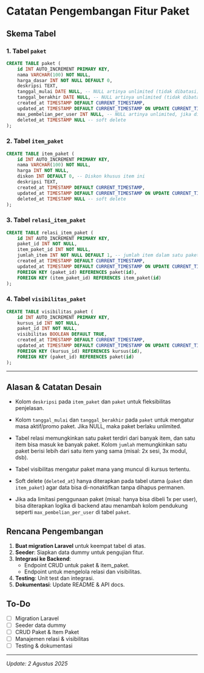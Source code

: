 # Catatan Pengembangan Fitur Paket

## Skema Tabel

### 1. Tabel `paket`
```sql
CREATE TABLE paket (
    id INT AUTO_INCREMENT PRIMARY KEY,
    nama VARCHAR(100) NOT NULL,
    harga_dasar INT NOT NULL DEFAULT 0,
    deskripsi TEXT,
    tanggal_mulai DATE NULL, -- NULL artinya unlimited (tidak dibatasi)
    tanggal_berakhir DATE NULL, -- NULL artinya unlimited (tidak dibatasi)
    created_at TIMESTAMP DEFAULT CURRENT_TIMESTAMP,
    updated_at TIMESTAMP DEFAULT CURRENT_TIMESTAMP ON UPDATE CURRENT_TIMESTAMP,
    max_pembelian_per_user INT NULL, -- NULL artinya unlimited, jika diisi membatasi pembelian per user
    deleted_at TIMESTAMP NULL -- soft delete
);
```

### 2. Tabel `item_paket`
```sql
CREATE TABLE item_paket (
    id INT AUTO_INCREMENT PRIMARY KEY,
    nama VARCHAR(100) NOT NULL,
    harga INT NOT NULL,
    diskon INT DEFAULT 0, -- Diskon khusus item ini
    deskripsi TEXT,
    created_at TIMESTAMP DEFAULT CURRENT_TIMESTAMP,
    updated_at TIMESTAMP DEFAULT CURRENT_TIMESTAMP ON UPDATE CURRENT_TIMESTAMP,
    deleted_at TIMESTAMP NULL -- soft delete
);
```

### 3. Tabel `relasi_item_paket`
```sql
CREATE TABLE relasi_item_paket (
    id INT AUTO_INCREMENT PRIMARY KEY,
    paket_id INT NOT NULL,
    item_paket_id INT NOT NULL,
    jumlah_item INT NOT NULL DEFAULT 1, -- jumlah item dalam satu paket
    created_at TIMESTAMP DEFAULT CURRENT_TIMESTAMP,
    updated_at TIMESTAMP DEFAULT CURRENT_TIMESTAMP ON UPDATE CURRENT_TIMESTAMP,
    FOREIGN KEY (paket_id) REFERENCES paket(id),
    FOREIGN KEY (item_paket_id) REFERENCES item_paket(id)
);
```

### 4. Tabel `visibilitas_paket`
```sql
CREATE TABLE visibilitas_paket (
    id INT AUTO_INCREMENT PRIMARY KEY,
    kursus_id INT NOT NULL,
    paket_id INT NOT NULL,
    visibilitas BOOLEAN DEFAULT TRUE,
    created_at TIMESTAMP DEFAULT CURRENT_TIMESTAMP,
    updated_at TIMESTAMP DEFAULT CURRENT_TIMESTAMP ON UPDATE CURRENT_TIMESTAMP,
    FOREIGN KEY (kursus_id) REFERENCES kursus(id),
    FOREIGN KEY (paket_id) REFERENCES paket(id)
);
```

---

## Alasan & Catatan Desain
- Kolom `deskripsi` pada `item_paket` dan `paket` untuk fleksibilitas penjelasan.
- Kolom `tanggal_mulai` dan `tanggal_berakhir` pada `paket` untuk mengatur masa aktif/promo paket. Jika NULL, maka paket berlaku unlimited.
- Tabel relasi memungkinkan satu paket terdiri dari banyak item, dan satu item bisa masuk ke banyak paket. Kolom `jumlah` memungkinkan satu paket berisi lebih dari satu item yang sama (misal: 2x sesi, 3x modul, dsb).
- Tabel visibilitas mengatur paket mana yang muncul di kursus tertentu.
- Soft delete (`deleted_at`) hanya diterapkan pada tabel utama (`paket` dan `item_paket`) agar data bisa di-nonaktifkan tanpa dihapus permanen.

- Jika ada limitasi penggunaan paket (misal: hanya bisa dibeli 1x per user), bisa diterapkan logika di backend atau menambah kolom pendukung seperti `max_pembelian_per_user` di tabel `paket`.

## Rencana Pengembangan
1. **Buat migration Laravel** untuk keempat tabel di atas.
2. **Seeder**: Siapkan data dummy untuk pengujian fitur.
3. **Integrasi ke Backend**:
   - Endpoint CRUD untuk paket & item_paket.
   - Endpoint untuk mengelola relasi dan visibilitas.
4. **Testing**: Unit test dan integrasi.
5. **Dokumentasi**: Update README & API docs.

## To-Do
- [ ] Migration Laravel
- [ ] Seeder data dummy
- [ ] CRUD Paket & Item Paket
- [ ] Manajemen relasi & visibilitas
- [ ] Testing & dokumentasi

---

*Update: 2 Agustus 2025*
